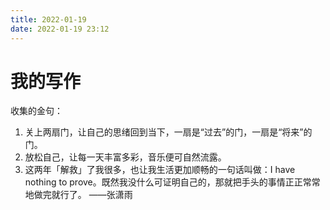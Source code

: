 ```yaml
---
title: 2022-01-19
date: 2022-01-19 23:12
---
```


# 我的写作

收集的金句：
1. 关上两扇门，让自己的思绪回到当下，一扇是“过去”的门，一扇是“将来”的门。
2. 放松自己，让每一天丰富多彩，音乐便可自然流露。
3. 这两年「解救」了我很多，也让我生活更加顺畅的一句话叫做：I have nothing to prove。既然我没什么可证明自己的，那就把手头的事情正正常常地做完就行了。 ——张潇雨